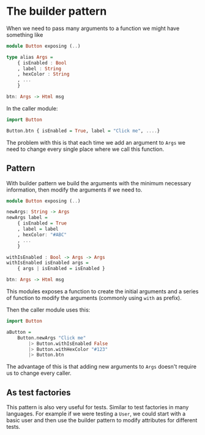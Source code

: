 # The builder pattern

When we need to pass many arguments to a function we might have something like

```haskell
module Button exposing (..)

type alias Args =
    { isEnabled : Bool
    , label : String
    , hexColor : String
    , ...
    }

btn: Args -> Html msg
```

In the caller module:

```haskell
import Button

Button.btn { isEnabled = True, label = "Click me", ....}
```

The problem with this is that each time we add an argument to `Args` we need to change every single place where we call this function.

## Pattern

With builder pattern we build the arguments with the minimum necessary information, then modify the arguments if we need to.

```haskell
module Button exposing (..)

newArgs: String -> Args
newArgs label =
    { isEnabled = True
    , label = label
    , hexColor: "#ABC"
    , ...
    }

withIsEnabled : Bool -> Args -> Args
withIsEnabled isEnabled args =
    { args | isEnabled = isEnabled }

btn: Args -> Html msg
```

This modules exposes a function to create the initial arguments and a series of function to modify the arguments (commonly using `with` as prefix).

Then the caller module uses this:

```haskell
import Button

aButton =
    Button.newArgs "Click me"
        |> Button.withIsEnabled False
        |> Button.withHexColor "#123"
        |> Button.btn
```

The advantage of this is that adding new arguments to `Args` doesn't require us to change every caller.

## As test factories

This pattern is also very useful for tests. Similar to test factories in many languages. For example if we were testing a `User`, we could start with a basic user and then use the builder pattern to modify attributes for different tests.
